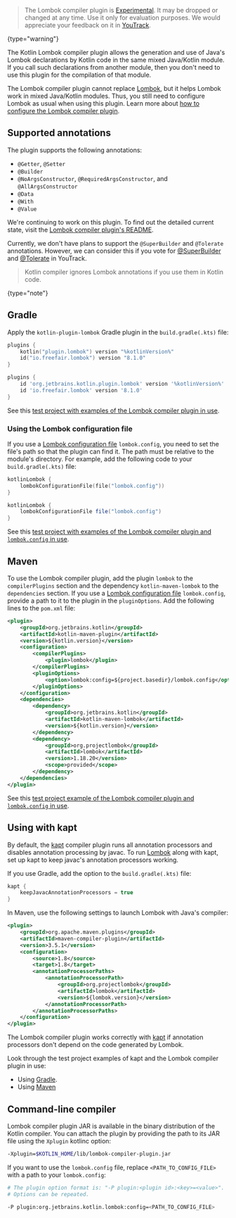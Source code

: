 [//]: # (title: Lombok 编译器插件)

> The Lombok compiler plugin is [Experimental](components-stability.md).
> It may be dropped or changed at any time. Use it only for evaluation purposes.
> We would appreciate your feedback on it in [YouTrack](https://youtrack.jetbrains.com/issue/KT-7112).
>
{type="warning"}

The Kotlin Lombok compiler plugin allows the generation and use of Java's Lombok declarations by Kotlin code 
in the same mixed Java/Kotlin module.
If you call such declarations from another module, then you don't need to use this plugin for the compilation of 
that module.

The Lombok compiler plugin cannot replace [Lombok](https://projectlombok.org/), but it helps Lombok work in mixed Java/Kotlin modules.
Thus, you still need to configure Lombok as usual when using this plugin. 
Learn more about [how to configure the Lombok compiler plugin](#using-the-lombok-configuration-file).

## Supported annotations

The plugin supports the following annotations:
* `@Getter`, `@Setter`
* `@Builder`
* `@NoArgsConstructor`, `@RequiredArgsConstructor`, and `@AllArgsConstructor`
* `@Data`
* `@With`
* `@Value`

We're continuing to work on this plugin. To find out the detailed current state, visit the [Lombok compiler plugin's README](https://github.com/JetBrains/kotlin/tree/master/plugins/lombok).

Currently, we don't have plans to support the `@SuperBuilder` and `@Tolerate` annotations. However, we can consider this if you vote
for [@SuperBuilder](https://youtrack.jetbrains.com/issue/KT-53563/Kotlin-Lombok-Support-SuperBuilder) and 
[@Tolerate](https://youtrack.jetbrains.com/issue/KT-53564/Kotlin-Lombok-Support-Tolerate) in YouTrack.

> Kotlin compiler ignores Lombok annotations if you use them in Kotlin code.
>
{type="note"}

## Gradle

Apply the `kotlin-plugin-lombok` Gradle plugin in the `build.gradle(.kts)` file:

<tabs group="build-script">
<tab title="Kotlin" group-key="kotlin">

```kotlin
plugins {
    kotlin("plugin.lombok") version "%kotlinVersion%"
    id("io.freefair.lombok") version "8.1.0"
}
```

</tab>
<tab title="Groovy" group-key="groovy">

```groovy
plugins {
    id 'org.jetbrains.kotlin.plugin.lombok' version '%kotlinVersion%'
    id 'io.freefair.lombok' version '8.1.0'
}
```

</tab>
</tabs>

See this [test project with examples of the Lombok compiler plugin in use](https://github.com/kotlin-hands-on/kotlin-lombok-examples/tree/master/kotlin_lombok_gradle/nokapt).

### Using the Lombok configuration file

If you use a [Lombok configuration file](https://projectlombok.org/features/configuration) `lombok.config`, you need to set the file's path so that the plugin can find it. 
The path must be relative to the module's directory. 
For example, add the following code to your `build.gradle(.kts)` file:

<tabs group="build-script">
<tab title="Kotlin" group-key="kotlin">

```kotlin
kotlinLombok {
    lombokConfigurationFile(file("lombok.config"))
}
```

</tab>
<tab title="Groovy" group-key="groovy">


```groovy
kotlinLombok {
    lombokConfigurationFile file("lombok.config")
}
```

</tab>
</tabs>

See this [test project with examples of the Lombok compiler plugin and `lombok.config` in use](https://github.com/kotlin-hands-on/kotlin-lombok-examples/tree/master/kotlin_lombok_gradle/withconfig).

## Maven

To use the Lombok compiler plugin, add the plugin `lombok` to the `compilerPlugins` section and the dependency 
`kotlin-maven-lombok` to the `dependencies` section. 
If you use a [Lombok configuration file](https://projectlombok.org/features/configuration) `lombok.config`,
provide a path to it to the plugin in the `pluginOptions`. Add the following lines to the `pom.xml` file:

```xml
<plugin>
    <groupId>org.jetbrains.kotlin</groupId>
    <artifactId>kotlin-maven-plugin</artifactId>
    <version>${kotlin.version}</version>
    <configuration>
        <compilerPlugins>
            <plugin>lombok</plugin>
        </compilerPlugins>
        <pluginOptions>
            <option>lombok:config=${project.basedir}/lombok.config</option>
        </pluginOptions>
    </configuration>
    <dependencies>
        <dependency>
            <groupId>org.jetbrains.kotlin</groupId>
            <artifactId>kotlin-maven-lombok</artifactId>
            <version>${kotlin.version}</version>
        </dependency>
        <dependency>
            <groupId>org.projectlombok</groupId>
            <artifactId>lombok</artifactId>
            <version>1.18.20</version>
            <scope>provided</scope>
        </dependency>
    </dependencies>
</plugin>
```

See this [test project example of the Lombok compiler plugin and `lombok.config` in use](https://github.com/kotlin-hands-on/kotlin-lombok-examples/tree/master/kotlin_lombok_maven/nokapt).

## Using with kapt

By default, the [kapt](kapt.md) compiler plugin runs all annotation processors and disables annotation processing by javac.
To run [Lombok](https://projectlombok.org/) along with kapt, set up kapt to keep javac's annotation processors working.

If you use Gradle, add the option to the `build.gradle(.kts)` file:

```groovy
kapt {
    keepJavacAnnotationProcessors = true
}
```

In Maven, use the following settings to launch Lombok with Java's compiler:

```xml
<plugin>
    <groupId>org.apache.maven.plugins</groupId>
    <artifactId>maven-compiler-plugin</artifactId>
    <version>3.5.1</version>
    <configuration>
        <source>1.8</source>
        <target>1.8</target>
        <annotationProcessorPaths>
            <annotationProcessorPath>
                <groupId>org.projectlombok</groupId>
                <artifactId>lombok</artifactId>
                <version>${lombok.version}</version>
            </annotationProcessorPath>
        </annotationProcessorPaths>
    </configuration>
</plugin>    
```

The Lombok compiler plugin works correctly with [kapt](kapt.md) if annotation processors don't depend on the code generated by Lombok.

Look through the test project examples of kapt and the Lombok compiler plugin in use:
* Using [Gradle](https://github.com/JetBrains/kotlin/tree/master/libraries/tools/kotlin-gradle-plugin-integration-tests/src/test/resources/testProject/lombokProject/yeskapt).
* Using [Maven](https://github.com/kotlin-hands-on/kotlin-lombok-examples/tree/master/kotlin_lombok_maven/yeskapt)

## Command-line compiler

Lombok compiler plugin JAR is available in the binary distribution of the Kotlin compiler. You can attach the plugin
by providing the path to its JAR file using the `Xplugin` kotlinc option:

```bash
-Xplugin=$KOTLIN_HOME/lib/lombok-compiler-plugin.jar
```

If you want to use the `lombok.config` file, replace `<PATH_TO_CONFIG_FILE>` with a path to your `lombok.config`:

```bash
# The plugin option format is: "-P plugin:<plugin id>:<key>=<value>". 
# Options can be repeated.

-P plugin:org.jetbrains.kotlin.lombok:config=<PATH_TO_CONFIG_FILE>
```